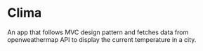 # Clima
An app that follows MVC design pattern and fetches data from openweathermap API to display the current temperature in a city. 
